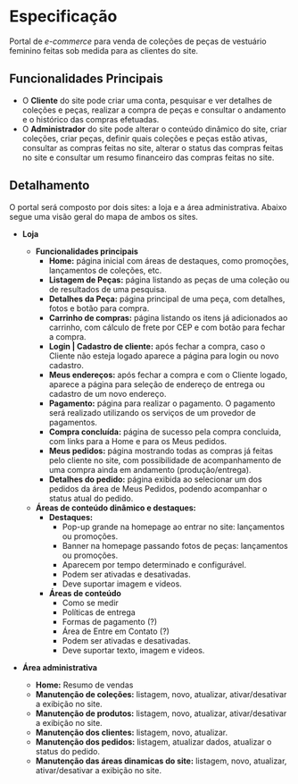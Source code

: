 # Especificação
Portal de _e-commerce_ para venda de coleções de peças de vestuário feminino feitas sob medida para as clientes do site.

## Funcionalidades Principais
- O **Cliente** do site pode criar uma conta, pesquisar e ver detalhes de coleções e peças, realizar a compra de peças e consultar o andamento e o histórico das compras efetuadas.
- O **Administrador** do site pode alterar o conteúdo dinâmico do site, criar coleções, criar peças, definir quais coleções e peças estão ativas, consultar as compras feitas no site, alterar o status das compras feitas no site e consultar um resumo financeiro das compras feitas no site.

## Detalhamento
O portal será composto por dois sites: a loja e a área administrativa. Abaixo segue uma visão geral do mapa de ambos os sites.

- **Loja**
    - **Funcionalidades principais**
        - **Home:** página inicial com áreas de destaques, como promoções, lançamentos de coleções, etc.
        - **Listagem de Peças:** página listando as peças de uma coleção ou de resultados de uma pesquisa.
        - **Detalhes da Peça:** página principal de uma peça, com detalhes, fotos e botão para compra.
        - **Carrinho de compras:** página listando os itens já adicionados ao carrinho, com cálculo de frete por CEP e com botão para fechar a compra.
        - **Login | Cadastro de cliente:** após fechar a compra, caso o Cliente não esteja logado aparece a página para login ou novo cadastro.
        - **Meus endereços:** após fechar a compra e com o Cliente logado, aparece a página para seleção de endereço de entrega ou cadastro de um novo endereço.
        - **Pagamento:** página para realizar o pagamento. O pagamento será realizado utilizando os serviços de um provedor de pagamentos.
        - **Compra concluída:** página de sucesso pela compra concluida, com links para a Home e para os Meus pedidos.
        - **Meus pedidos:** página mostrando todas as compras já feitas pelo cliente no site, com possibilidade de acompanhamento de uma compra ainda em andamento (produção/entrega).
        - **Detalhes do pedido:** página exibida ao selecionar um dos pedidos da área de Meus Pedidos, podendo acompanhar o status atual do pedido.
    - **Áreas de conteúdo dinâmico e destaques:**
        - **Destaques:**
            - Pop-up grande na homepage ao entrar no site: lançamentos ou promoções.
            - Banner na homepage passando fotos de peças: lançamentos ou promoções.
            - Aparecem por tempo determinado e configurável.
            - Podem ser ativadas e desativadas.
            - Deve suportar imagem e videos.
        - **Áreas de conteúdo**
            - Como se medir
            - Políticas de entrega
            - Formas de pagamento (?)
            - Área de Entre em Contato (?)
            - Podem ser ativadas e desativadas.
            - Deve suportar texto, imagem e videos.

- **Área administrativa**
    - **Home:** Resumo de vendas
    - **Manutenção de coleções:** listagem, novo, atualizar, ativar/desativar a exibição no site.
    - **Manutenção de produtos:** listagem, novo, atualizar, ativar/desativar a exibição no site.
    - **Manutenção dos clientes:** listagem, novo, atualizar.
    - **Manutenção dos pedidos:** listagem, atualizar dados, atualizar o status do pedido.
    - **Manutenção das áreas dinamicas do site:** listagem, novo, atualizar, ativar/desativar a exibição no site.

